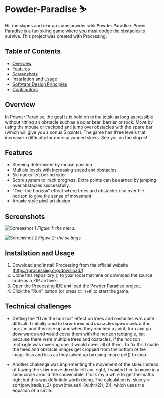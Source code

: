 # Powder-Paradise ⛷️
Hit the slopes and tear up some powder with Powder Paradise. Power Paradise is a fun skiing game where you must dodge the obstacles to survive. This project was created with Processing.

## Table of Contents

- [Overview](#overview)
- [Features](#features)
- [Screenshots](#screenshots)
- [Installation and Usage](#installation-and-usage)
- [Software Design Principles](#software-design-principles)
- [Contributors](#contributors)

## Overview

In Powder Paradise, the goal is to hold on to the jetski as long as possible without hitting an obstacle such as a polar bear, barrier, or rock. Move by using the mouse or trackpad and jump over obstacles with the space bar (which will give you a bonus 5 points). The game has three levels that increase in difficulty for more advanced skiers. See you on the slopes! 

## Features

- Steering determined by mouse position. 
- Multiple levels with increasing speed and obstacles 
- Ski tracks left behind skier
- Score system to track progress. Extra points can be earned by jumping over obstacles successfully.
- "Over the horizon" effect where trees and obstacles rise over the horizon to give the sense of movement
- Arcade style pixel art design

## Screenshots

![Screenshot 1](screenshot1.jpg)
*Figure 1: the menu.*

![Screenshot 2](screenshot2.jpg)
*Figure 2: the settings.*

## Installation and Usage

1. Download and install Processing from the official website (https://processing.org/download/).
2. Clone this repository () to your local machine or download the source code as a ZIP archive.
3. Open the Processing IDE and load the Powder Paradise project.
4. Click the "Run" button (or press `Ctrl+R`) to start the game.

## Technical challenges

- Getting the “Over the horizon” effect on trees and obstacles was quite difficult. I initially tried to have trees and obstacles spawn below the horizon and then rise up and when they reached a point, turn and go downwards and would cover them with the horizon rectangle, but because there were multiple trees and obstacles, if the horizon rectangle was covering one, it would cover all of them. To fix this I made the trees and obstacle images get cropped from the bottom of the  image less and less as they raised up by using Image.get() to crop.

- Another challenge was implementing the movement of the skier. Instead of having the skier move directly left and right, I wanted him to move in a semi-circle around the snowmobile. I took my a while to get the maths right but this was definitely worth doing. The calculation is: skier.y = sqrt(pow(radius, 2)-pow((mouseX-(width/2)), 2)); which uses the equation of a circle.
